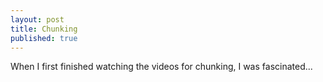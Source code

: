 ```yaml
---
layout: post
title: Chunking
published: true
---
```


When I first finished watching the videos for chunking, I was fascinated...
